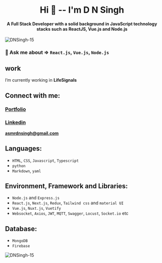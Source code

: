 <h1 align="center">Hi 👋 -- I'm D N Singh</h1>
<h4 align="center">A Full Stack Developer with a solid background in JavaScript technology stacks such as ReactJS, Vue.js and Node.js
</h4>
 
<p align="left"> <img src="https://komarev.com/ghpvc/?username=dnsingh123-tech&label=Profile%20views&color=0e75b6&style=flat" alt="DNSingh-15" /> </p>

<!-- <p align="left"> <a href="https://github.com/ryo-ma/github-profile-trophy"><img src="https://github-profile-trophy.vercel.app/?username=DNSingh-15" alt="dnsingh123-tech" /></a> </p>
 -->
### 💬 Ask me about => `React.js`, `Vue.js`, `Node.js`

## work
I’m currently working in **LifeSignals**


## Connect with me:

<h3> <a href="https://dnsingh.netlify.app/">Portfolio</a> </h3> 

<h3> <a href="https://www.linkedin.com/in/d-n-singh-49b85b1b2/">Linkedin</a> </h3>  
 
**asmrdnsingh@gmail.com**


## Languages:

* `HTML`, `CSS`, `Javascript`, `Typescript`
* `python`
* `Markdown`, `yaml`

## Environment, Framework and Libraries:
 
* `Node.js` and `Express.js`
* `React.js`, `Next.js`, `Redux`, `Tailwind css` and `material UI`
* `Vue.js`, `Nuxt.js`, `Vuetify` 
* `Websocket`, `Axios`, `JWT`, `MQTT`, `Swagger`, `Locust`, `Socket.io` etc  

## Database:
* `MongoDB`
* `Firebase`


<p><img align="center" src="https://github-readme-stats.vercel.app/api/top-langs?username=DNSingh-15&show_icons=true&locale=en&layout=compact" alt="DNSingh-15" /></p>
